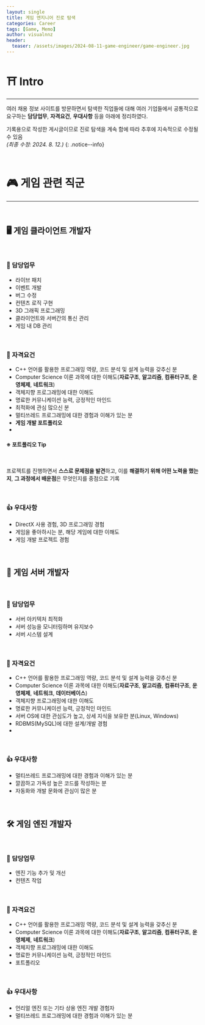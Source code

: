 ```yaml
---
layout: single
title: 게임 엔지니어 진로 탐색
categories: Career
tags: [Game, Memo]
author: visualnnz
header:
  teaser: /assets/images/2024-08-11-game-engineer/game-engineer.jpg
---
```


# ⛩️ Intro

***

여러 채용 정보 사이트를 방문하면서 탐색한 직업들에 대해 여러 기업들에서 공통적으로 요구하는 **담당업무**, **자격요건**, **우대사항** 등을 아래에 정리하였다.

기록용으로 작성한 게시글이므로 진로 탐색을 계속 함에 따라 추후에 지속적으로 수정될 수 있음<br>*(최종 수정: 2024. 8. 12.)*
{: .notice--info}

<br>

# 🎮 게임 관련 직군

***

<br>

## 🖥️ 게임 클라이언트 개발자

<br>

### 📜 담당업무

- 라이브 패치
- 이벤트 개발
- 버그 수정
- 컨텐츠 로직 구현
- 3D 그래픽 프로그래밍
- 클라이언트와 서버간의 통신 관리
- 게임 내 DB 관리



<br>

### 💪 자격요건

- C++ 언어를 활용한 프로그래밍 역량, 코드 분석 및 설계 능력을 갖추신 분
- Computer Science 이론 과목에 대한 이해도(**자료구조**, **알고리즘**, **컴퓨터구조**, **운영체제**, **네트워크**)
- 객체지향 프로그래밍에 대한 이해도
- 명료한 커뮤니케이션 능력, 긍정적인 마인드
- 최적화에 관심 많으신 분
- 멀티쓰레드 프로그래밍에 대한 경험과 이해가 있는 분
- **게임 개발 포트폴리오**
- 



<div class="notice--success">
    <h4>※ 포트폴리오 Tip</h4>
    <br>
    <p> 프로젝트를 진행하면서 <strong>스스로 문제점을 발견</strong>하고, 이를 <strong>해결하기 위해 어떤 노력을 했는지</strong>, <strong>그 과정에서 배운점</strong>은 무엇인지를 중점으로 기록
    </p>
</div>

<br>

### 👍 우대사항

- DirectX 사용 경험, 3D 프로그래밍 경험
- 게임을 좋아하시는 분, 해당 게임에 대한 이해도
- 게임 개발 프로젝트 경험

<br>

## 💾 게임 서버 개발자

<br>

### 📜 담당업무

- 서버 아키텍처 최적화
- 서버 성능을 모니터링하며 유지보수
- 서버 시스템 설계



<br>

### 💪 자격요건

- C++ 언어를 활용한 프로그래밍 역량, 코드 분석 및 설계 능력을 갖추신 분
- Computer Science 이론 과목에 대한 이해도(**자료구조**, **알고리즘**, **컴퓨터구조**, **운영체제**, **네트워크**, **데이터베이스**)
- 객체지향 프로그래밍에 대한 이해도
- 명료한 커뮤니케이션 능력, 긍정적인 마인드
- 서버 OS에 대한 관심도가 높고, 상세 지식을 보유한 분(Linux, Windows)
- RDBMS(MySQL)에 대한 설계/개발 경험
- 



<br>

### 👍 우대사항

- 멀티쓰레드 프로그래밍에 대한 경험과 이해가 있는 분
- 깔끔하고 가독성 높은 코드를 작성하는 분
- 자동화와 개발 문화에 관심이 많은 분



<br>

## 🛠️ 게임 엔진 개발자

<br>

### 📜 담당업무

- 엔진 기능 추가 및 개선
- 컨텐츠 작업



<br>

### 💪 자격요건

- C++ 언어를 활용한 프로그래밍 역량, 코드 분석 및 설계 능력을 갖추신 분
- Computer Science 이론 과목에 대한 이해도(**자료구조**, **알고리즘**, **컴퓨터구조**, **운영체제**, **네트워크**)
- 객체지향 프로그래밍에 대한 이해도
- 명료한 커뮤니케이션 능력, 긍정적인 마인드
- 포트폴리오



<br>

### 👍 우대사항

- 언리얼 엔진 또는 기타 상용 엔진 개발 경험자
- 멀티쓰레드 프로그래밍에 대한 경험과 이해가 있는 분
